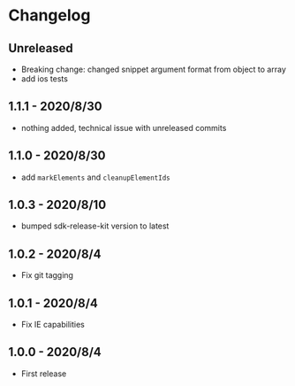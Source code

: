 
# Changelog

## Unreleased

- Breaking change: changed snippet argument format from object to array
- add ios tests

## 1.1.1 - 2020/8/30

- nothing added, technical issue with unreleased commits

## 1.1.0 - 2020/8/30

- add `markElements` and `cleanupElementIds`

## 1.0.3 - 2020/8/10

- bumped sdk-release-kit version to latest

## 1.0.2 - 2020/8/4

- Fix git tagging

## 1.0.1 - 2020/8/4

- Fix IE capabilities

## 1.0.0 - 2020/8/4

- First release
